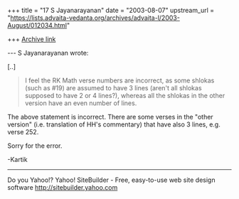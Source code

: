 +++
title = "17 S Jayanarayanan"
date = "2003-08-07"
upstream_url = "https://lists.advaita-vedanta.org/archives/advaita-l/2003-August/012034.html"

+++
[Archive link](https://lists.advaita-vedanta.org/archives/advaita-l/2003-August/012034.html)

--- S Jayanarayanan <sjayana at yahoo.com> wrote:

[..]

> I feel the RK Math verse numbers are incorrect, as some shlokas (such
> as #19) are assumed to have 3 lines (aren't all shlokas supposed to
> have 2 or 4 lines?), whereas all the shlokas in the other version
> have
> an even number of lines. 

The above statement is incorrect. There are some verses in the "other
version" (i.e. translation of HH's commentary) that have also 3 lines,
e.g. verse 252. 

Sorry for the error. 

-Kartik

__________________________________
Do you Yahoo!?
Yahoo! SiteBuilder - Free, easy-to-use web site design software
http://sitebuilder.yahoo.com

